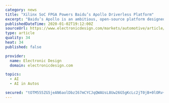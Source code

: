 ```yaml
---
category: news
title: "Xilinx SoC FPGA Powers Baidu’s Apollo Driverless Platform"
excerpt: "Baidu’s Apollo is an ambitious, open-source platform designed to support self-driving vehicles. Apollo Enterprise, initially released at last year’s Consumer Electronics Show, targets highway ..."
publishedDateTime: 2020-01-02T19:12:00Z
sourceUrl: https://www.electronicdesign.com/markets/automotive/article/21119589/xilinx-soc-fpga-powers-baidus-apollo-driverless-platform
type: article
quality: 34
heat: 34
published: false

provider:
  name: Electronic Design
  domain: electronicdesign.com

topics:
  - AI
  - AI in Autos

secured: "tOTM555ZG5jeAN6aolDbzI67mCYCJqQWAUsL8Uw26G5gKcLc2jT0jB+0lORv+9g6IO6pyget5hEJpgjgMSSrjXsbDolcXaT5EbxXOfPWZVo+O5XwFua93VuJDx9et41y+6N/txFuW3SWz2ywAUtS/vnaqJE4mAuIa425F6/Bnie90hwgin3BDr6OdgIwM52ZtlYA3AuzhljkvGfSWvDiaUiczOR0owbgX1kKaFq9+uzpb3A+sRSSpywGH7f9IjNqReyh+57X0cEMCycLvqTxKMjOA0hM4Tc+PS4hUtgHdmGdVoU5FAGIqYcd0ORJ0SJo;qCSeMxzvDGHS3zTnfIVPow=="
---
```


